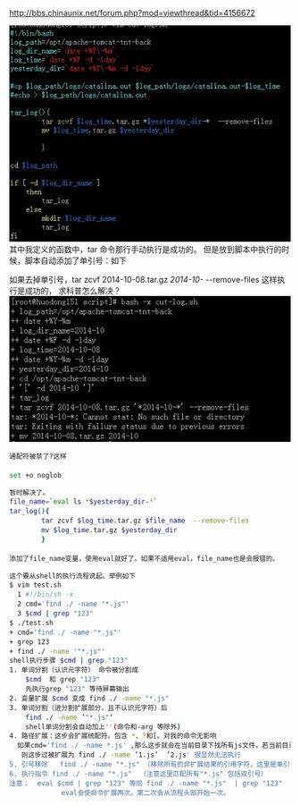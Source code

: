 http://bbs.chinaunix.net/forum.php?mod=viewthread&tid=4156672

![1686058369623](image/自动添加单引号/1686058369623.png)
其中我定义的函数中，tar 命令那行手动执行是成功的。
但是放到脚本中执行的时候，脚本自动添加了单引号：如下

如果去掉单引号，tar zcvf 2014-10-08.tar.gz *2014-10-* --remove-files  这样执行是成功的，
求科普怎么解决？
![1686058378974](image/自动添加单引号/1686058378974.png)




```bash
通配符被禁了?这样

set +o noglob
```

```bash
暂时解决了。
file_name=`eval ls *$yesterday_dir-*`
tar_log(){
        tar zcvf $log_time.tar.gz $file_name  --remove-files
        mv $log_time.tar.gz $yesterday_dir
        }

添加了file_name变量，使用eval就好了。如果不适用eval，file_name也是会报错的。
```

```bash
这个要从shell的执行流程说起。举例如下
$ vim test.sh
  1 #!/bin/sh -x
  2 cmd='find ./ -name "*.js"'
  3 $cmd | grep "123"
$ ./test.sh  
+ cmd='find ./ -name "*.js"'
+ grep 123
+ find ./ -name '"*.js"'
shell执行步骤 $cmd | grep "123"
1. 单词分割（认识元字符） 命令被分割成
    $cmd  和 grep "123"
    先执行grep "123" 等待屏幕输出
2. 变量扩展 $cmd 变成 find ./ -name "*.js"
3. 单词分割（进分割扩展部分，且不认识元字符）后
    find ./ -name ’"*.js"‘
    shell单词分割会自动加上''(命令和-arg 等除外)
4. 路径扩展：这步会扩展统配符。包含 *、?和[。对我的命令无影响
  如果cmd='find ./ -name *.js' ,那么这步就会在当前目录下找所有js文件，若当前目录有1.js 2.js
   则这步过被扩展为 find ./ -name ’1.js’  ’2.js' 很显然无法执行
5. 引号移除   find ./ -name "*.js" （移除所有的非扩展结果的引用字符，这里是单引号''）
6. 执行指令 find ./ -name "*.js"  （注意这里匹配所有"*.js" 包括双引号）
注意：  eval $cmd | grep "123" 等同 find ./ -name "*.js"  | grep "123"
             eval会使命令扩展两次。第二次会从流程头部开始一次。
```





